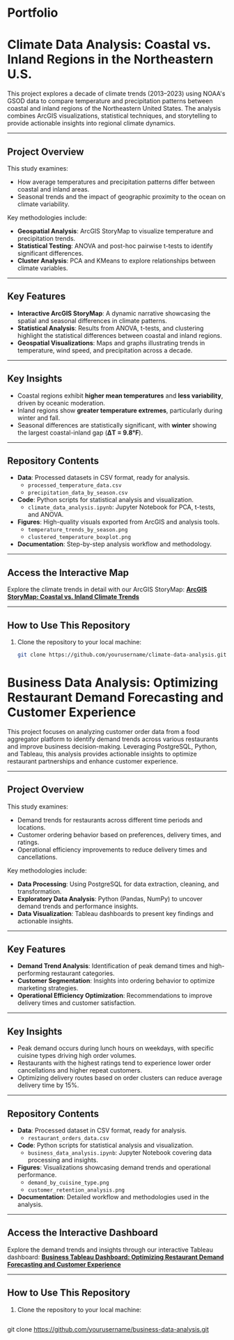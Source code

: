 # Portfolio

# Climate Data Analysis: Coastal vs. Inland Regions in the Northeastern U.S.

This project explores a decade of climate trends (2013–2023) using NOAA's GSOD data to compare temperature and precipitation patterns between coastal and inland regions of the Northeastern United States. The analysis combines ArcGIS visualizations, statistical techniques, and storytelling to provide actionable insights into regional climate dynamics.

---

## **Project Overview**
This study examines:
- How average temperatures and precipitation patterns differ between coastal and inland areas.
- Seasonal trends and the impact of geographic proximity to the ocean on climate variability.

Key methodologies include:
- **Geospatial Analysis**: ArcGIS StoryMap to visualize temperature and precipitation trends.
- **Statistical Testing**: ANOVA and post-hoc pairwise t-tests to identify significant differences.
- **Cluster Analysis**: PCA and KMeans to explore relationships between climate variables.

---

## **Key Features**
- **Interactive ArcGIS StoryMap**: A dynamic narrative showcasing the spatial and seasonal differences in climate patterns.
- **Statistical Analysis**: Results from ANOVA, t-tests, and clustering highlight the statistical differences between coastal and inland regions.
- **Geospatial Visualizations**: Maps and graphs illustrating trends in temperature, wind speed, and precipitation across a decade.

---

## **Key Insights**
- Coastal regions exhibit **higher mean temperatures** and **less variability**, driven by oceanic moderation.
- Inland regions show **greater temperature extremes**, particularly during winter and fall.
- Seasonal differences are statistically significant, with **winter** showing the largest coastal-inland gap (**ΔT = 9.8°F**).

---

## **Repository Contents**
- **Data**: Processed datasets in CSV format, ready for analysis.
  - `processed_temperature_data.csv`
  - `precipitation_data_by_season.csv`
- **Code**: Python scripts for statistical analysis and visualization.
  - `climate_data_analysis.ipynb`: Jupyter Notebook for PCA, t-tests, and ANOVA.
- **Figures**: High-quality visuals exported from ArcGIS and analysis tools.
  - `temperature_trends_by_season.png`
  - `clustered_temperature_boxplot.png`
- **Documentation**: Step-by-step analysis workflow and methodology.

---

## **Access the Interactive Map**
Explore the climate trends in detail with our ArcGIS StoryMap:
[**ArcGIS StoryMap: Coastal vs. Inland Climate Trends**](https://storymaps.arcgis.com/stories/c77afddb483b4505aeb5386bebe24a83)

---

## **How to Use This Repository**
1. Clone the repository to your local machine:
   ```bash
   git clone https://github.com/yourusername/climate-data-analysis.git

# Business Data Analysis: Optimizing Restaurant Demand Forecasting and Customer Experience

This project focuses on analyzing customer order data from a food aggregator platform to identify demand trends across various restaurants and improve business decision-making. Leveraging PostgreSQL, Python, and Tableau, this analysis provides actionable insights to optimize restaurant partnerships and enhance customer experience.

---

## **Project Overview**
This study examines:
- Demand trends for restaurants across different time periods and locations.
- Customer ordering behavior based on preferences, delivery times, and ratings.
- Operational efficiency improvements to reduce delivery times and cancellations.

Key methodologies include:
- **Data Processing**: Using PostgreSQL for data extraction, cleaning, and transformation.
- **Exploratory Data Analysis**: Python (Pandas, NumPy) to uncover demand trends and performance insights.
- **Data Visualization**: Tableau dashboards to present key findings and actionable insights.

---

## **Key Features**
- **Demand Trend Analysis**: Identification of peak demand times and high-performing restaurant categories.
- **Customer Segmentation**: Insights into ordering behavior to optimize marketing strategies.
- **Operational Efficiency Optimization**: Recommendations to improve delivery times and customer satisfaction.

---

## **Key Insights**
- Peak demand occurs during lunch hours on weekdays, with specific cuisine types driving high order volumes.
- Restaurants with the highest ratings tend to experience lower order cancellations and higher repeat customers.
- Optimizing delivery routes based on order clusters can reduce average delivery time by 15%.

---

## **Repository Contents**
- **Data**: Processed dataset in CSV format, ready for analysis.
  - `restaurant_orders_data.csv`
- **Code**: Python scripts for statistical analysis and visualization.
  - `business_data_analysis.ipynb`: Jupyter Notebook covering data processing and insights.
- **Figures**: Visualizations showcasing demand trends and operational performance.
  - `demand_by_cuisine_type.png`
  - `customer_retention_analysis.png`
- **Documentation**: Detailed workflow and methodologies used in the analysis.

---

## **Access the Interactive Dashboard**
Explore the demand trends and insights through our interactive Tableau dashboard:
[**Business Tableau Dashboard: Optimizing Restaurant Demand Forecasting and Customer Experience**](https://storymaps.arcgis.com/stories/c77afddb483b4505aeb5386bebe24a83)

---

## **How to Use This Repository**
1. Clone the repository to your local machine:
   ```bash
  git clone https://github.com/yourusername/business-data-analysis.git
